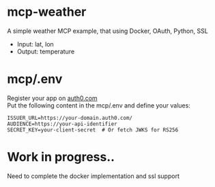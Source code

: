 # mcp-weather
A simple weather MCP example, that using Docker, OAuth, Python, SSL  
* Input: lat, lon
* Output: temperature
# mcp/.env
Register your app on [auth0.com](https://manage.auth0.com)  
Put the following content in the mcp/.env and define your values:
```
ISSUER_URL=https://your-domain.auth0.com/
AUDIENCE=https://your-api-identifier
SECRET_KEY=your-client-secret  # Or fetch JWKS for RS256
```
# Work in progress..
Need to complete the docker implementation and ssl support
